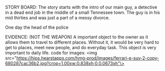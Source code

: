 STORY BOARD:
The story starts with the intro of our main guy, a detective in a dead end job in the middle of a small Tennessee town. The guy is in his mid thirties and was just a part of a messy divorce.

One day the head of the police 


EVIDENCE: (NOT THE WEAPON)
A important object to the owner as it allows them to travel to different places. Without it, it would be very hard to get to places, meet new people, and do everyday task. This object is very important to daily life. 
code for images: <img src="https://hips.hearstapps.com/hmg-prod/images/ferrari-e-suv-2-copy-680287cac36b2.jpg?crop=1.00xw:0.838xh;0,0.0673xh"\>

